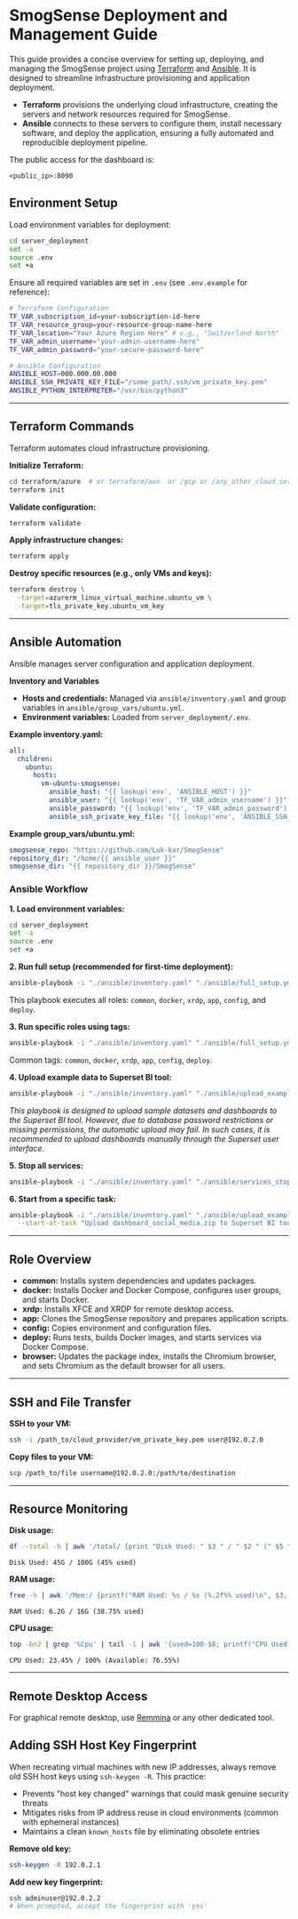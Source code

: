 # SmogSense Deployment and Management Guide

This guide provides a concise overview for setting up, deploying, and managing the SmogSense project using [Terraform](https://developer.hashicorp.com/terraform) and [Ansible](https://docs.ansible.com/). It is designed to streamline infrastructure provisioning and application deployment.

- **Terraform** provisions the underlying cloud infrastructure, creating the servers and network resources required for SmogSense.
- **Ansible** connects to these servers to configure them, install necessary software, and deploy the application, ensuring a fully automated and reproducible deployment pipeline.

The public access for the dashboard is:
```
<public_ip>:8090
```
## Environment Setup

Load environment variables for deployment:

```sh
cd server_deployment
set -a
source .env
set +a
```

Ensure all required variables are set in `.env` (see `.env.example` for reference):

```sh
# Terraform Configuration
TF_VAR_subscription_id=your-subscription-id-here
TF_VAR_resource_group=your-resource-group-name-here
TF_VAR_location="Your Azure Region Here" # e.g., "Switzerland North"
TF_VAR_admin_username="your-admin-username-here"
TF_VAR_admin_password="your-secure-password-here"

# Ansible Configuration
ANSIBLE_HOST=000.000.00.000
ANSIBLE_SSH_PRIVATE_KEY_FILE="/some_path/.ssh/vm_private_key.pem"
ANSIBLE_PYTHON_INTERPRETER="/usr/bin/python3"
```
---

## Terraform Commands

Terraform automates cloud infrastructure provisioning.

**Initialize Terraform:**
```sh
cd terraform/azure  # or terraform/aws  or /gcp or /any_other_cloud_service, depending on your target
terraform init
```

**Validate configuration:**
```sh
terraform validate
```

**Apply infrastructure changes:**
```sh
terraform apply
```

**Destroy specific resources (e.g., only VMs and keys):**
```sh
terraform destroy \
  -target=azurerm_linux_virtual_machine.ubuntu_vm \
  -target=tls_private_key.ubuntu_vm_key
```
---

## Ansible Automation

Ansible manages server configuration and application deployment.

**Inventory and Variables**

- **Hosts and credentials:** Managed via `ansible/inventory.yaml` and group variables in `ansible/group_vars/ubuntu.yml`.
- **Environment variables:** Loaded from `server_deployment/.env`.

**Example inventory.yaml:**
```yaml
all:
  children:
    ubuntu:
      hosts:
        vm-ubuntu-smogsense:
          ansible_host: "{{ lookup('env', 'ANSIBLE_HOST') }}"
          ansible_user: "{{ lookup('env', 'TF_VAR_admin_username') }}"
          ansible_password: "{{ lookup('env', 'TF_VAR_admin_password') }}"
          ansible_ssh_private_key_file: "{{ lookup('env', 'ANSIBLE_SSH_PRIVATE_KEY_FILE') }}"
```

**Example group_vars/ubuntu.yml:**
```yaml
smogsense_repo: "https://github.com/Luk-kar/SmogSense"
repository_dir: "/home/{{ ansible_user }}"
smogsense_dir: "{{ repository_dir }}/SmogSense"
```

### Ansible Workflow

**1. Load environment variables:**
```sh
cd server_deployment
set -a
source .env
set +a
```

**2. Run full setup (recommended for first-time deployment):**
```sh
ansible-playbook -i "./ansible/inventory.yaml" "./ansible/full_setup.yml"
```
This playbook executes all roles: `common`, `docker`, `xrdp`, `app`, `config`, and `deploy`.

**3. Run specific roles using tags:**
```sh
ansible-playbook -i "./ansible/inventory.yaml" "./ansible/full_setup.yml" --tags docker,deploy
```
Common tags: `common`, `docker`, `xrdp`, `app`, `config`, `deploy`.

**4. Upload example data to Superset BI tool:**
```sh
ansible-playbook -i "./ansible/inventory.yaml" "./ansible/upload_example_data.yml" --tags upload_data
```
*This playbook is designed to upload sample datasets and dashboards to the Superset BI tool. However, due to database password restrictions or missing permissions, the automatic upload may fail. In such cases, it is recommended to upload dashboards manually through the Superset user interface.*

**5. Stop all services:**
```sh
ansible-playbook -i "./ansible/inventory.yaml" "./ansible/services_stop.yml"
```

**6. Start from a specific task:**
```sh
ansible-playbook -i "./ansible/inventory.yaml" "./ansible/upload_example_data.yml" \
  --start-at-task "Upload dashboard_social_media.zip to Superset BI tool"
```

---

## Role Overview

- **common:** Installs system dependencies and updates packages.
- **docker:** Installs Docker and Docker Compose, configures user groups, and starts Docker.
- **xrdp:** Installs XFCE and XRDP for remote desktop access.
- **app:** Clones the SmogSense repository and prepares application scripts.
- **config:** Copies environment and configuration files.
- **deploy:** Runs tests, builds Docker images, and starts services via Docker Compose.
- **browser:** Updates the package index, installs the Chromium browser, and sets Chromium as the default browser for all users.

---

## SSH and File Transfer

**SSH to your VM:**
```sh
ssh -i /path_to/cloud_provider/vm_private_key.pem user@192.0.2.0
```

**Copy files to your VM:**
```sh
scp /path_to/file username@192.0.2.0:/path/to/destination
```

---

## Resource Monitoring

**Disk usage:**
```sh
df --total -h | awk '/total/ {print "Disk Used: " $3 " / " $2 " (" $5 " used)"}'
```
```
Disk Used: 45G / 100G (45% used)
```
**RAM usage:**
```sh
free -h | awk '/Mem:/ {printf("RAM Used: %s / %s (%.2f%% used)\n", $3, $2, $3/$2*100)}'
```
```
RAM Used: 6.2G / 16G (38.75% used)
```
**CPU usage:**
```sh
top -bn2 | grep '%Cpu' | tail -1 | awk '{used=100-$8; printf("CPU Used: %.2f%% / 100%% (Available: %.2f%%)\n", used, 100-used)}'
```
```
CPU Used: 23.45% / 100% (Available: 76.55%)

```
---

## Remote Desktop Access

For graphical remote desktop, use [Remmina](https://remmina.org/) or any other dedicated tool.

## Adding SSH Host Key Fingerprint

When recreating virtual machines with new IP addresses, always remove old SSH host keys using `ssh-keygen -R`. This practice:
- Prevents "host key changed" warnings that could mask genuine security threats
- Mitigates risks from IP address reuse in cloud environments (common with ephemeral instances)
- Maintains a clean `known_hosts` file by eliminating obsolete entries

**Remove old key:**
```sh
ssh-keygen -R 192.0.2.1
```

**Add new key fingerprint:**
```sh
ssh adminuser@192.0.2.2
# When prompted, accept the fingerprint with 'yes'
```